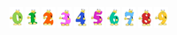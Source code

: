 <img src="https://github.com/universalbit-dev/cnc-router-machines/blob/main/g-code/mathematics-for-developer/colors/mathematics-0.png" width="5%"></img> <img src="https://github.com/universalbit-dev/cnc-router-machines/blob/main/g-code/mathematics-for-developer/colors/mathematics-1.png" width="5%"></img> <img src="https://github.com/universalbit-dev/cnc-router-machines/blob/main/g-code/mathematics-for-developer/colors/mathematics-2.png" width="5%"></img> <img src="https://github.com/universalbit-dev/cnc-router-machines/blob/main/g-code/mathematics-for-developer/colors/mathematics-3.png" width="5%"></img> <img src="https://github.com/universalbit-dev/cnc-router-machines/blob/main/g-code/mathematics-for-developer/colors/mathematics-4.png" width="5%"></img>
<img src="https://github.com/universalbit-dev/cnc-router-machines/blob/main/g-code/mathematics-for-developer/colors/mathematics-5.png" width="5%"></img> <img src="https://github.com/universalbit-dev/cnc-router-machines/blob/main/g-code/mathematics-for-developer/colors/mathematics-6.png" width="5%"></img> <img src="https://github.com/universalbit-dev/cnc-router-machines/blob/main/g-code/mathematics-for-developer/colors/mathematics-7.png" width="5%"></img> <img src="https://github.com/universalbit-dev/cnc-router-machines/blob/main/g-code/mathematics-for-developer/colors/mathematics-8.png" width="5%"></img>
<img src="https://github.com/universalbit-dev/cnc-router-machines/blob/main/g-code/mathematics-for-developer/colors/mathematics-9.png" width="5%"></img>
